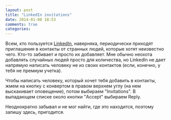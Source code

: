 ```yaml
---
layout: post
title: "LinkedIn invitations"
date: 2014-01-08 18:53
comments: true
categories: 
---
```

Всем, кто пользуется [LinkedIn](http://www.linkedin.com/), наверняка,
периодически приходят приглашения в контакты от странных людей, которые
хотят неизвестно чего. Кто-то забивает и просто их добавляет.
Мне обычно неохота добавлять случайных людей просто для количества, но
LinkedIn не дает напрямую написать человеку не из своих контактов (если,
конечно, у тебя не премиум учетка).

Чтобы написать человеку, который хочет тебя добавить в контакты, жмем на кнопку
с конвертом в правом верхнем углу (на нем выскакивает оповещение), потом
выбираем "Invitations". В выпадающем списке около кнопки "Accept" выбираем Reply.

Неоднократно забывал и не мог найти, где это находится, поэтому запишу здесь, пригодится.
